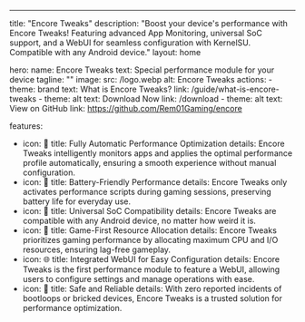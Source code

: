 ---
title: "Encore Tweaks"
description: "Boost your device's performance with Encore Tweaks! Featuring advanced App Monitoring, universal SoC support, and a WebUI for seamless configuration with KernelSU. Compatible with any Android device."
layout: home

hero:
  name: Encore Tweaks
  text: Special performance module for your device
  tagline: ""
  image:
    src: /logo.webp
    alt: Encore Tweaks
  actions:
    - theme: brand
      text: What is Encore Tweaks?
      link: /guide/what-is-encore-tweaks
    - theme: alt
      text: Download Now
      link: /download
    - theme: alt
      text: View on GitHub
      link: https://github.com/Rem01Gaming/encore

features:
  - icon: 🤖
    title: Fully Automatic Performance Optimization
    details: Encore Tweaks intelligently monitors apps and applies the optimal performance profile automatically, ensuring a smooth experience without manual configuration.
  - icon: 🔋
    title: Battery-Friendly Performance
    details: Encore Tweaks only activates performance scripts during gaming sessions, preserving battery life for everyday use.
  - icon: 📱
    title: Universal SoC Compatibility
    details: Encore Tweaks are compatible with any Android device, no matter how weird it is.
  - icon: 🚀
    title: Game-First Resource Allocation
    details: Encore Tweaks prioritizes gaming performance by allocating maximum CPU and I/O resources, ensuring lag-free gameplay.
  - icon: 🌐
    title: Integrated WebUI for Easy Configuration
    details: Encore Tweaks is the first performance module to feature a WebUI, allowing users to configure settings and manage operations with ease.
  - icon: 🤗
    title: Safe and Reliable
    details: With zero reported incidents of bootloops or bricked devices, Encore Tweaks is a trusted solution for performance optimization.
